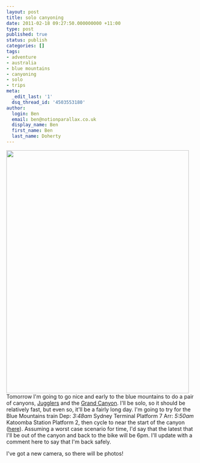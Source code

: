 ```yaml
---
layout: post
title: solo canyoning
date: 2011-02-18 09:27:50.000000000 +11:00
type: post
published: true
status: publish
categories: []
tags:
- adventure
- australia
- blue mountains
- canyoning
- solo
- trips
meta:
  _edit_last: '1'
  dsq_thread_id: '4503553180'
author:
  login: Ben
  email: ben@notionparallax.co.uk
  display_name: Ben
  first_name: Ben
  last_name: Doherty
---
```

<p><a href="http://ozultimate.com/canyoning/reports/2008/20080229_jugglers_and_grand/photos.htm"><img src="{{ site.baseurl }}/assets/21628.jpg" alt="" width="480" height="640" /></a><br />
Tomorrow I'm going to go nice and early to the blue mountains to do a pair of canyons, <a href="http://www.tdmskp.com.au/guide/index.php?title=Juggler_Canyon">Jugglers</a> and the <a href="http://www.tdmskp.com.au/guide/index.php?title=Grand_Canyon">Grand Canyon</a>. I'll be solo, so it should be relatively fast, but even so, it'll be a fairly long day. I'm going to try for the Blue Mountains train Dep: <em>3:48am</em> Sydney Terminal Platform 7 Arr: <em>5:50am</em> Katoomba Station Platform 2, then cycle to near the start of the canyon (<a href="http://maps.google.com.au/maps?f=d&amp;source=s_d&amp;saddr=&amp;daddr=Grand+Canyon+Rd&amp;hl=en&amp;geocode=FSpP_v0dj8H1CA&amp;mra=mr&amp;sll=-33.665211,150.323653&amp;sspn=0.034861,0.063386&amp;ie=UTF8&amp;t=h&amp;z=15">here</a>). Assuming a worst case scenario for time, I'd say that the latest that I'll be out of the canyon and back to the bike will be 6pm. I'll update with a comment here to say that I'm back safely.</p>
<p>I've got a new camera, so there will be photos!</p>
